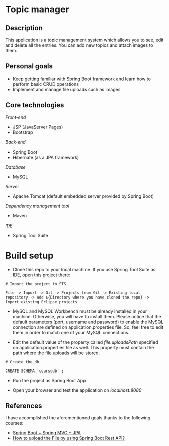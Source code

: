 # Topic manager

## Description

This application is a topic management system which allows you to see, edit and delete all the entries. You can add new topics and attach images to them.

## Personal goals

- Keep getting familiar with Spring Boot framework and learn how to perform basic CRUD operations
- Implement and manage file uploads such as images

## Core technologies

*Front-end*
- JSP (JavaServer Pages)
- Bootstrap

*Back-end*
- Spring Boot
- Hibernate (as a JPA framework)

*Database*
- MySQL

*Server*
- Apache Tomcat (default embedded server provided by Spring Boot)

*Dependency management tool*
- Maven

*IDE*
- Spring Tool Suite

# Build setup

- Clone this repo to your local machine. If you use Spring Tool Suite as IDE, open this project there:

```
# Import the project to STS

File -> Import -> Git -> Projects from Git -> Existing local repository -> Add ${Directory where you have cloned the repo} -> Import existing Eclipse projects
```

- MySQL and MySQL Workbench must be already installed in your machine. Otherwise, you will have to install them. Please notice that the default parameters (port, username and password) to enable the MySQL connection are defined on application.properties file. So, feel free to edit them in order to match one of your MySQL connections.

- Edit the default value of the property called _file.uploadsPath_ specified on application.properties file as well. This property must contain the path where the file uploads will be stored.

```
# Create the db

CREATE SCHEMA `coursedb` ;
```

- Run the project as Spring Boot App

- Open your browser and test the application on *localhost:8080*

## References

I have accomplished the aforementioned goals thanks to the following courses:

- [Spring Boot + Spring MVC + JPA](https://www.youtube.com/watch?v=II8V0_ilRbU&list=PLdJYl6XU45uLIHaPBQEj-cEMynAl0oeiz&index=1)
- [How to upload the File by using Spring Boot Rest API?](https://www.youtube.com/watch?v=zIcvHO_j00Q)

